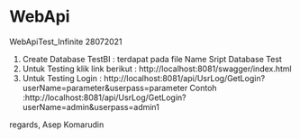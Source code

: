# WebApi
WebApiTest_Infinite 28072021
1. Create Database TestBI : terdapat pada file Name Sript Database Test
2. Untuk Testing klik link berikut : http://localhost:8081/swagger/index.html
3. Untuk Testing Login : http://localhost:8081/api/UsrLog/GetLogin?userName=parameter&userpass=parameter
   Contoh :http://localhost:8081/api/UsrLog/GetLogin?userName=admin&userpass=admin1

regards,
Asep Komarudin


